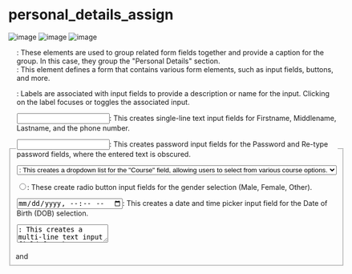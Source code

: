 # personal_details_assign
![image](https://github.com/Ayush19bansal/personal_details_assign/assets/118842033/d97603ae-e44f-4e26-b2b1-62aff1253a9b)
![image](https://github.com/Ayush19bansal/personal_details_assign/assets/118842033/4a826241-cd76-4bac-b589-bd48fd9d00c4)
![image](https://github.com/Ayush19bansal/personal_details_assign/assets/118842033/ba009fa0-6d96-4401-a0ac-4fc69c3382fd)


<fieldset> and <legend>: These elements are used to group related form fields together and provide a caption for the group. In this case, they group the "Personal Details" section.

<form>: This element defines a form that contains various form elements, such as input fields, buttons, and more.

<label>: Labels are associated with input fields to provide a description or name for the input. Clicking on the label focuses or toggles the associated input.

<input type="text">: This creates single-line text input fields for Firstname, Middlename, Lastname, and the phone number.

<input type="password">: This creates password input fields for the Password and Re-type password fields, where the entered text is obscured.

<select> and <option>: This creates a dropdown list for the "Course" field, allowing users to select from various course options.

<input type="radio">: These create radio button input fields for the gender selection (Male, Female, Other).

<input type="datetime-local">: This creates a date and time picker input field for the Date of Birth (DOB) selection.

<textarea>: This creates a multi-line text input field for the Address.

<input type="email">: This creates an email input field for the Email address.

<input type="checkbox">: This creates a checkbox input field for the "Agree to terms and conditions" option.

<input type="file">: This creates a file input field for users to upload files.

<input type="color">: This creates a color picker input field for selecting colors.

<input type="reset">: This creates a reset button that clears the form fields to their default values.

<input type="submit">: This creates a submit button that allows users to submit the form data.



